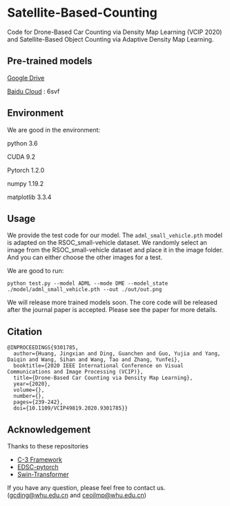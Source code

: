 # Satellite-Based-Counting

Code for Drone-Based Car Counting via Density Map Learning (VCIP 2020) and Satellite-Based Object Counting via Adaptive Density Map Learning.

Pre-trained models
---
[Google Drive](https://drive.google.com/drive/folders/1UAuLVEDF4HUk8WtASATrGz_VjTZUcAqI?usp=sharing)

[Baidu Cloud](https://pan.baidu.com/s/1pbfkCU6ROBTVPsBpmuLtCA) : 6svf

Environment
---
We are good in the environment:

python 3.6

CUDA 9.2

Pytorch 1.2.0

numpy 1.19.2

matplotlib 3.3.4

Usage
---
We provide the test code for our model. 
The `adml_small_vehicle.pth` model is adapted on the RSOC_small-vehicle dataset. 
We randomly select an image from the RSOC_small-vehicle dataset and place it in the image folder.
And you can either choose the other images for a test.

We are good to run:

```
python test.py --model ADML --mode DME --model_state ./model/adml_small_vehicle.pth --out ./out/out.png
```

We will release more trained models soon.
The core code will be released after the journal paper is accepted.
Please see the paper for more details.


Citation
---

```
@INPROCEEDINGS{9301785,
  author={Huang, Jingxian and Ding, Guanchen and Guo, Yujia and Yang, Daiqin and Wang, Sihan and Wang, Tao and Zhang, Yunfei},
  booktitle={2020 IEEE International Conference on Visual Communications and Image Processing (VCIP)}, 
  title={Drone-Based Car Counting via Density Map Learning}, 
  year={2020},
  volume={},
  number={},
  pages={239-242},
  doi={10.1109/VCIP49819.2020.9301785}}
```

Acknowledgement
---

Thanks to these repositories
- [C-3 Framework](https://github.com/gjy3035/C-3-Framework)
- [EDSC-pytorch](https://github.com/Xianhang/EDSC-pytorch)
- [Swin-Transformer](https://github.com/microsoft/Swin-Transformer)

If you have any question, please feel free to contact us. (gcding@whu.edu.cn and ceoilmp@whu.edu.cn)